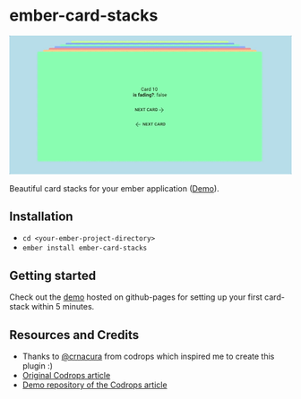 # ember-card-stacks

![Example demo](preview.gif)

Beautiful card stacks for your ember application ([Demo](https://n1ru4l.github.io/ember-card-stacks/)).

## Installation

* `cd <your-ember-project-directory>`
* `ember install ember-card-stacks`

## Getting started

Check out the [demo](https://n1ru4l.github.io/ember-card-stacks/) hosted on github-pages for setting up your first card-stack within 5 minutes.

## Resources and Credits

* Thanks to [@crnacura](https://github.com/crnacura) from codrops which inspired me to create this plugin :)
* [Original Codrops article](https://tympanus.net/codrops/2015/10/28/effect-ideas-for-card-stacks/)
* [Demo repository of the Codrops article](https://github.com/codrops/CardStackEffects)

